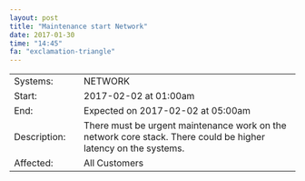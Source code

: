 ```yaml
---
layout: post
title: "Maintenance start Network"
date: 2017-01-30
time: "14:45"
fa: "exclamation-triangle"
---
```


|                    |   |                                                                      |
|--------------------|---|----------------------------------------------------------------------|
| Systems:           |   | NETWORK                                                               |
| Start:             |   | 2017-02-02 at 01:00am                                             | 
| End:               |   | Expected on 2017-02-02 at 05:00am                                  |    
| Description:       |   | There must be urgent maintenance work on the network core stack. There could be higher latency on the systems. |
| Affected:          |   | All Customers                                                  |
